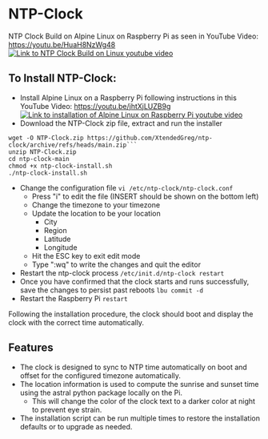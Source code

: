 # NTP-Clock
NTP Clock Build on Alpine Linux on Raspberry Pi as seen in YouTube Video: https://youtu.be/HuaH8NzWg48
[![Link to NTP Clock Build on Linux youtube video](https://img.youtube.com/vi/HuaH8NzWg48/0.jpg)](https://youtu.be/HuaH8NzWg48)

## To Install NTP-Clock:
- Install Alpine Linux on a Raspberry Pi following instructions in this YouTube Video: https://youtu.be/jhtXjLUZB9g
  [![Link to installation of Alpine Linux on Raspberry Pi youtube video](https://img.youtube.com/vi/jhtXjLUZB9g/0.jpg)](https://youtu.be/jhtXjLUZB9g)
- Download the NTP-Clock zip file, extract and run the installer
```
wget -O NTP-Clock.zip https://github.com/XtendedGreg/ntp-clock/archive/refs/heads/main.zip```
unzip NTP-Clock.zip
cd ntp-clock-main
chmod +x ntp-clock-install.sh
./ntp-clock-install.sh
```
- Change the configuration file ```vi /etc/ntp-clock/ntp-clock.conf```
  - Press "i" to edit the file (INSERT should be shown on the bottom left)
  - Change the timezone to your timezone
  - Update the location to be your location
    - City
    - Region
    - Latitude
    - Longitude
  - Hit the ESC key to exit edit mode
  - Type ":wq" to write the changes and quit the editor
- Restart the ntp-clock process ```/etc/init.d/ntp-clock restart```
- Once you have confirmed that the clock starts and runs successfully, save the changes to persist past reboots ```lbu commit -d```
- Restart the Raspberry Pi ```restart```

Following the installation procedure, the clock should boot and display the clock with the correct time automatically.

## Features
- The clock is designed to sync to NTP time automatically on boot and offset for the configured timezone automatically.
- The location information is used to compute the sunrise and sunset time using the astral python package locally on the Pi.
  - This will change the color of the clock text to a darker color at night to prevent eye strain.
- The installation script can be run multiple times to restore the installation defaults or to upgrade as needed.
